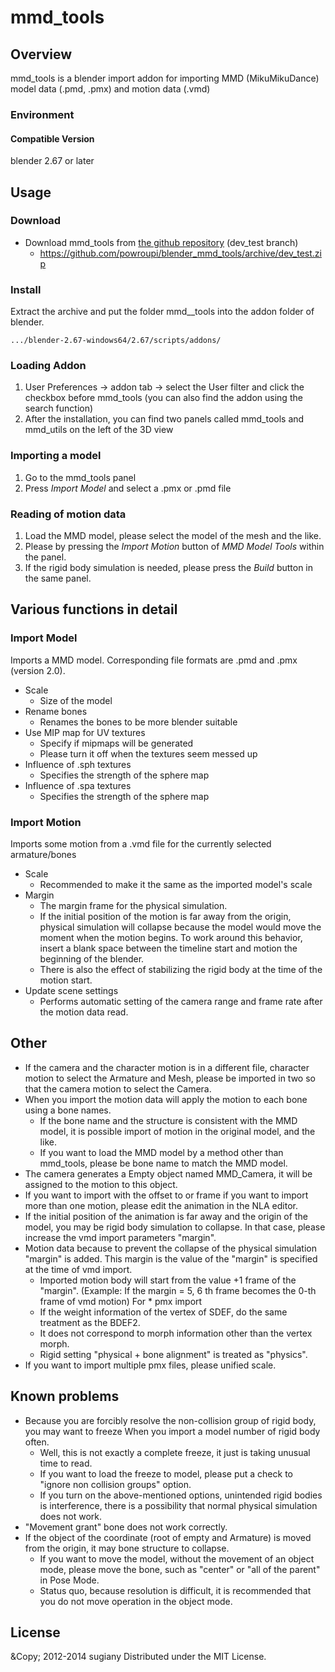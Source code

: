 mmd_tools
===========

Overview
----
mmd_tools is a blender import addon for importing MMD (MikuMikuDance) model data (.pmd, .pmx) and motion data (.vmd)

### Environment

#### Compatible Version
blender 2.67 or later

Usage
---------
### Download

* Download mmd_tools from [the github repository](https://github.com/powroupi/blender_mmd_tools/tree/dev_test) (dev_test branch)
    * https://github.com/powroupi/blender_mmd_tools/archive/dev_test.zip

### Install
Extract the archive and put the folder mmd__tools into the addon folder of blender.

    .../blender-2.67-windows64/2.67/scripts/addons/

### Loading Addon
1. User Preferences -> addon tab -> select the User filter and click the checkbox before mmd_tools (you can also find the addon using the search function)
2. After the installation, you can find two panels called mmd_tools and mmd_utils on the left of the 3D view

### Importing a model
1. Go to the mmd_tools panel
2. Press _Import Model_ and select a .pmx or .pmd file


### Reading of motion data
1. Load the MMD model, please select the model of the mesh and the like.
2. Please by pressing the _Import Motion_ button of _MMD Model Tools_ within the panel.
3. If the rigid body simulation is needed, please press the _Build_ button in the same panel.


Various functions in detail
-------------------------------
### Import Model
Imports a MMD model. Corresponding file formats are .pmd and .pmx (version 2.0).

* Scale
    * Size of the model
* Rename bones
    * Renames the bones to be more blender suitable
* Use MIP map for UV textures
    * Specify if mipmaps will be generated
    * Please turn it off when the textures seem messed up
* Influence of .sph textures
    * Specifies the strength of the sphere map <a></a>
* Influence of .spa textures
    * Specifies the strength of the sphere map <a></a>

### Import Motion
Imports some motion from a .vmd file for the currently selected armature/bones
* Scale
    * Recommended to make it the same as the imported model's scale
* Margin <a></a>
    * The margin frame for the physical simulation.
    * If the initial position of the motion is far away from the origin, physical simulation will collapse because the model would move the moment when the motion begins.
    To work around this behavior, insert a blank space between the timeline start and motion the beginning of the blender.
    * There is also the effect of stabilizing the rigid body at the time of the motion start.
* Update scene settings
    * Performs automatic setting of the camera range and frame rate after the motion data read.


Other
------
* If the camera and the character motion is in a different file, character motion to select the Armature and Mesh, please be imported in two so that the camera motion to select the Camera.
* When you import the motion data will apply the motion to each bone using a bone names.
    * If the bone name and the structure is consistent with the MMD model, it is possible import of motion in the original model, and the like.
    * If you want to load the MMD model by a method other than mmd_tools, please be bone name to match the MMD model.
* The camera generates a Empty object named MMD_Camera, it will be assigned to the motion to this object.
* If you want to import with the offset to or frame if you want to import more than one motion, please edit the animation in the NLA editor.
* If the initial position of the animation is far away and the origin of the model, you may be rigid body simulation to collapse. In that case, please increase the vmd import parameters "margin".
* Motion data because to prevent the collapse of the physical simulation "margin" is added. This margin is the value of the "margin" is specified at the time of vmd import.
    * Imported motion body will start from the value +1 frame of the "margin". (Example: If the margin = 5, 6 th frame becomes the 0-th frame of vmd motion)
For * pmx import
    * If the weight information of the vertex of SDEF, do the same treatment as the BDEF2.
    * It does not correspond to morph information other than the vertex morph.
    * Rigid setting "physical + bone alignment" is treated as "physics".
* If you want to import multiple pmx files, please unified scale.


Known problems
----------
* Because you are forcibly resolve the non-collision group of rigid body, you may want to freeze When you import a model number of rigid body often.
    * Well, this is not exactly a complete freeze, it just is taking unusual time to read.
    * If you want to load the freeze to model, please put a check to "ignore non collision groups" option.
    * If you turn on the above-mentioned options, unintended rigid bodies is interference, there is a possibility that normal physical simulation does not work.
* "Movement grant" bone does not work correctly.
* If the object of the coordinate (root of empty and Armature) is moved from the origin, it may bone structure to collapse.
    * If you want to move the model, without the movement of an object mode, please move the bone, such as "center" or "all of the parent" in Pose Mode.
    * Status quo, because resolution is difficult, it is recommended that you do not move operation in the object mode.


License
----------
&Copy; 2012-2014 sugiany
Distributed under the MIT License.
